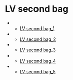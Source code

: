 # LV second bag
* * [LV second bag_1](./LV%20second%20bag_1.md) 
* * [LV second bag_2](./LV%20second%20bag_2.md) 
* * [LV second bag_3](./LV%20second%20bag_3.md) 
* * [LV second bag_4](./LV%20second%20bag_4.md) 
* * [LV second bag_5](./LV%20second%20bag_5.md) 
